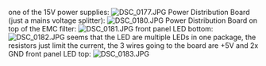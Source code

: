 one of the 15V power supplies:
![DSC_0177.JPG](DSC_0177.JPG)
Power Distribution Board (just a mains voltage splitter):
![DSC_0180.JPG](DSC_0180.JPG)
Power Distribution Board on top of the EMC filter:
![DSC_0181.JPG](DSC_0181.JPG)
front panel LED bottom:
![DSC_0182.JPG](DSC_0182.JPG)
seems that the LED are multiple LEDs in one package, the resistors just limit the current, the 3 wires going to the board are +5V and 2x GND
front panel LED top:
![DSC_0183.JPG](DSC_0183.JPG)
